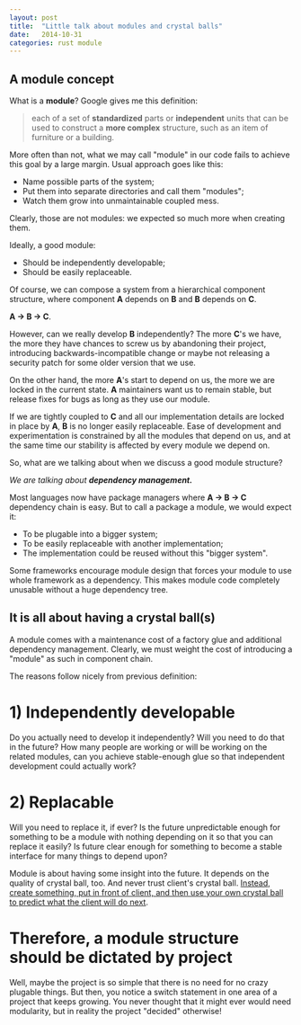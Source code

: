 ```yaml
---
layout: post
title:  "Little talk about modules and crystal balls"
date:   2014-10-31
categories: rust module
---
```


## A module concept

What is a __module__? Google gives me this definition:

> each of a set of __standardized__ parts or __independent__ units that can
> be used to construct a __more complex__ structure, such as an item of furniture or a building.

More often than not, what we may call "module" in our code fails
to achieve this goal by a large margin. Usual approach goes like this:

   - Name possible parts of the system;
   - Put them into separate directories and call them "modules";
   - Watch them grow into unmaintainable coupled mess.

Clearly, those are not modules: we expected so much more when creating them.

Ideally, a good module:

   - Should be independently developable;
   - Should be easily replaceable.

Of course, we can compose a system from a hierarchical
component structure, where component __A__ depends on __B__ and __B__ depends
on __C__.

   __A  →    B    →    C__.

However, can we really develop __B__ independently? The more __C__'s we have,
the more they have chances to screw us by abandoning their project, introducing
backwards-incompatible change or maybe not releasing a security patch for
some older version that we use.

On the other hand, the more __A__'s start to depend on us, the more we are
locked in the current state. __A__ maintainers want us to remain stable,
but release fixes for bugs as long as they use our module.

If we are tightly coupled to __C__ and all our implementation details are
locked in place by __A__, __B__ is no longer easily replaceable. Ease of
development and experimentation is constrained by all the modules that depend
on us, and at the same time our stability is affected by every module we
depend on.

So, what are we talking about when we discuss a good module structure?

_We are talking about_ ___dependency management.___

Most languages now have package managers where __A  →    B    →    C__
dependency chain is easy. But to call a package a module, we would expect
it:

   - To be plugable into a bigger system;
   - To be easily replaceable with another implementation;
   - The implementation could be reused without this "bigger system".

Some frameworks encourage module design that forces your module to
use whole framework as a dependency. This makes module code completely
unusable without a huge dependency tree.

## It is all about having a crystal ball(s)

A module comes with a maintenance cost of a factory glue and additional
dependency management. Clearly, we must weight the cost of introducing
a "module" as such in component chain.

The reasons follow nicely from previous definition:

# 1) Independently developable

Do you actually need to develop it independently? Will you need
to do that in the future? How many people are working or will be working
on the related modules, can you achieve stable-enough glue so
that independent development could actually work?

# 2) Replacable

Will you need to replace it, if ever? Is the future unpredictable
enough for something to be a module with nothing depending on it so that you
can replace it easily? Is future clear enough for something to become
a stable interface for many things to depend upon?

Module is about having some insight into the future. It depends
on the quality of crystal ball, too. And never trust client's
crystal ball. [Instead, create something, put in front of client, and
then use your own crystal ball to predict what the client will do next][agile-manifesto].

# Therefore, a module structure should be dictated by project

Well, maybe the project is so simple that there is no need for
no crazy plugable things. But then, you notice a switch statement
in one area of a project that keeps growing. You never thought that
it might ever would need modularity, but in reality the project "decided"
otherwise!

[nickel-fw]:        http://nickel.rs/
[iron-fw]:          http://ironframework.io/
[agile-manifesto]:  http://agilemanifesto.org/